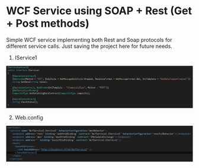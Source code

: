 # WCF Service using SOAP + Rest (Get + Post methods)

Simple WCF service implementing both Rest and Soap protocols for different service calls.
Just saving the project here for future needs.

1. IService1
<img src="image.png" />

2. Web.config
<img src="image2.png" />

